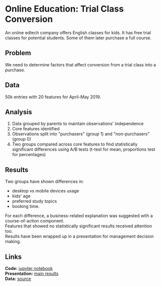 # Online Education: Trial Class Conversion

An online edtech company offers English classes for kids. It has free trial classes for potential students. Some of them later purchase a full course.

## Problem
We need to determine factors that affect conversion from a trial class into a purchase. 

## Data
50k entries with 20 features for April-May 2019.

## Analysis

1. Data grouped by parents to maintain observations' independence
2. Core features identified
3. Observations split into "purchasers" (group 1) and "non-purchasers" (group 0)
4. Two groups compared across core features to find statistically significant differences using A/B tests (t-test for mean, proportions test for percentages)

## Results

Two groups have shown differences in:
* desktop vs mobile devices usage
* kids' age
* preferred study topics
* booking time.  

For each difference, a business-related explanation was suggested with a course-of-action component.  
Features that showed no statistically significant results received attention too.  
Results have been wrapped up in a presentation for management decision making.

## Links
**Code:** <a href='https://github.com/AntonBizyaev/online_ed_conversion/blob/main/online_ed_conversion.ipynb'>jupyter notebook</a>  
**Presentation:** <a href='https://github.com/AntonBizyaev/online_ed_conversion/blob/main/edtech_results.pdf'>main results</a>  
**Data:** <a href='https://github.com/AntonBizyaev/online_ed_conversion/blob/main/data.csv'>source</a>  
